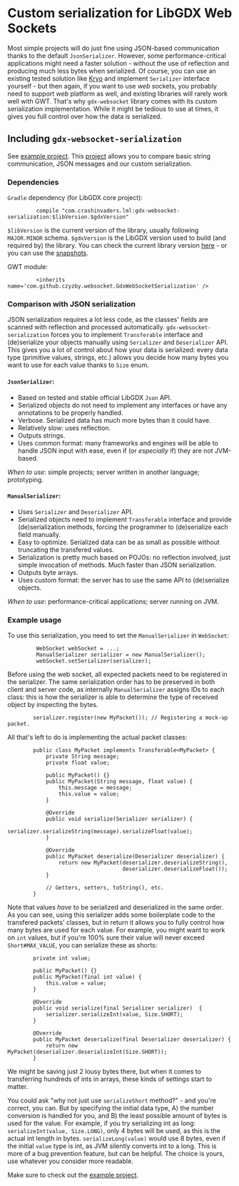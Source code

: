 # Custom serialization for LibGDX Web Sockets

Most simple projects will do just fine using JSON-based communication thanks to the default `JsonSerializer`. However, some performance-critical applications might need a faster solution - without the use of reflection and producing much less bytes when serialized. Of course, you can use an existing tested solution like [Kryo](https://github.com/EsotericSoftware/kryo) and implement `Serializer` interface yourself - but then again, if you want to use *web* sockets, you probably need to support *web* platform as well, and existing libraries will rarely work well with GWT. That's why `gdx-websocket` library comes with its custom serialization implementation. While it might be tedious to use at times, it gives you full control over how the data is serialized.

## Including `gdx-websocket-serialization`

See [example project](../../../examples/gdx-websocket-serialization-tests). This [project](../../../examples/gdx-websocket-serialization-compare) allows you to compare basic string communication, JSON messages and our custom serialization.

### Dependencies
`Gradle` dependency (for LibGDX core project):
```
         compile "com.crashinvaders.lml:gdx-websocket-serialization:$libVersion.$gdxVersion"
```
`$libVersion` is the current version of the library, usually following `MAJOR.MINOR` schema. `$gdxVersion` is the LibGDX version used to build (and required by) the library. You can check the current library version [here](http://search.maven.org/#search|ga|1|g%3A%22com.github.czyzby%22) - or you can use the [snapshots](https://oss.sonatype.org/content/repositories/snapshots/com/github/czyzby/).

GWT module:
```
         <inherits name='com.github.czyzby.websocket.GdxWebSocketSerialization' />
```

### Comparison with JSON serialization
JSON serialization requires a lot less code, as the classes' fields are scanned with reflection and processed automatically. `gdx-websocket-serialization` forces you to implement `Transferable` interface and (de)serialize your objects manually using `Serializer` and `Deserializer` API. This gives you a lot of control about how your data is serialized: every data type (primitive values, strings, etc.) allows you decide how many bytes you want to use for each value thanks to `Size` enum.

#### `JsonSerializer`:
- Based on tested and stable official LibGDX `Json` API.
- Serialized objects do not need to implement any interfaces or have any annotations to be properly handled.
- Verbose. Serialized data has much more bytes than it could have.
- Relatively slow: uses reflection.
- Outputs strings.
- Uses common format: many frameworks and engines will be able to handle JSON input with ease, even if (or *especially* if) they are not JVM-based.

*When to use*: simple projects; server written in another language; prototyping.

#### `ManualSerializer`:
- Uses `Serializer` and `Deserializer` API.
- Serialized objects need to implement `Transferable` interface and provide (de)serialization methods, forcing the programmer to (de)serialize each field manually.
- Easy to optimize. Serialized data can be as small as possible without truncating the transfered values.
- Serialization is pretty much based on POJOs: no reflection involved, just simple invocation of methods. Much faster than JSON serialization.
- Outputs byte arrays.
- Uses custom format: the server has to use the same API to (de)serialize objects.

*When to use*: performance-critical applications; server running on JVM.

### Example usage
To use this serialization, you need to set the `ManualSerializer` in `WebSocket`:
```
         WebSocket webSocket = ...;
         ManualSerializer serializer = new ManualSerializer();
         webSocket.setSerializer(serializer);
```

Before using the web socket, all expected packets need to be registered in the serializer. The same serialization order has to be preserved in both client and server code, as internally `ManualSerializer` assigns IDs to each class: this is how the serializer is able to determine the type of received object by inspecting the bytes.
```
        serializer.register(new MyPacket()); // Registering a mock-up packet.
```

All that's left to do is implementing the actual packet classes:
```
        public class MyPacket implements Transferable<MyPacket> {
            private String message;
            private float value;

            public MyPacket() {}
            public MyPacket(String message, float value) {
                this.message = message;
                this.value = value;
            }

            @Override
            public void serialize(Serializer serializer) {
                serializer.serializeString(message).serializeFloat(value);
            }

            @Override
            public MyPacket deserialize(Deserializer deserializer) {
                return new MyPacket(deserializer.deserializeString(),
                                    deserializer.deserializeFloat());
            }

            // Getters, setters, toString(), etc.
        }
```
Note that values *have* to be serialized and deserialized in the same order. As you can see, using this serializer adds some boilerplate code to the transfered packets' classes, but in return it allows you to fully control how many bytes are used for each value. For example, you might want to work on `int` values, but if you're 100% sure their value will never exceed `Short#MAX_VALUE`, you can serialize these as shorts:
```
        private int value;
        
        public MyPacket() {}
        public MyPacket(final int value) {
            this.value = value;
        }

        @Override
        public void serialize(final Serializer serializer)  {
            serializer.serializeInt(value, Size.SHORT);
        }

        @Override
        public MyPacket deserialize(final Deserializer deserializer) {
            return new MyPacket(deserializer.deserializeInt(Size.SHORT));
        }
```
We might be saving just 2 lousy bytes there, but when it comes to transferring hundreds of ints in arrays, these kinds of settings start to matter.

You could ask "why not just use `serializeShort` method?" - and you're correct, you can. But by specifying the initial data type, A) the number conversion is handled for you, and B) the least possible amount of bytes is used for the value. For example, if you try serializing int as long: `serializeInt(value, Size.LONG)`, only 4 bytes will be used, as this is the actual int length in bytes. `serializeLong(value)` would use 8 bytes, even if the initial `value` type is int, as JVM silently converts int to a long. This is more of a bug prevention feature, but can be helpful. The choice is yours, use whatever you consider more readable.

Make sure to check out the [example project](../../../examples/gdx-websocket-serialization-tests).
